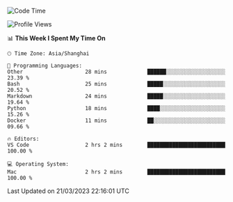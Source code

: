 <!--START_SECTION:waka-->
![Code Time](http://img.shields.io/badge/Code%20Time-457%20hrs%2048%20mins-blue)

![Profile Views](http://img.shields.io/badge/Profile%20Views-0-blue)

📊 **This Week I Spent My Time On** 

```text
🕑︎ Time Zone: Asia/Shanghai

💬 Programming Languages: 
Other                    28 mins             ██████░░░░░░░░░░░░░░░░░░░   23.39 % 
Bash                     25 mins             █████░░░░░░░░░░░░░░░░░░░░   20.52 % 
Markdown                 24 mins             █████░░░░░░░░░░░░░░░░░░░░   19.64 % 
Python                   18 mins             ████░░░░░░░░░░░░░░░░░░░░░   15.26 % 
Docker                   11 mins             ██░░░░░░░░░░░░░░░░░░░░░░░   09.66 % 

🔥 Editors: 
VS Code                  2 hrs 2 mins        █████████████████████████   100.00 % 

💻 Operating System: 
Mac                      2 hrs 2 mins        █████████████████████████   100.00 % 
```


 Last Updated on 21/03/2023 22:16:01 UTC
<!--END_SECTION:waka-->